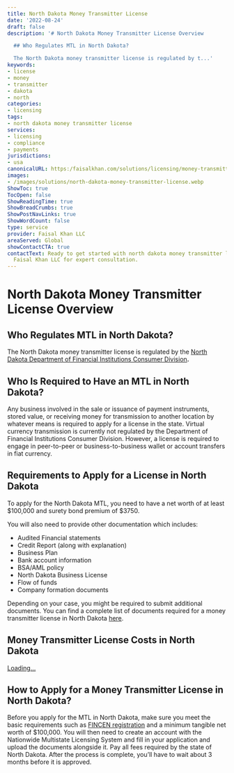 ```yaml
---
title: North Dakota Money Transmitter License
date: '2022-08-24'
draft: false
description: '# North Dakota Money Transmitter License Overview

  ## Who Regulates MTL in North Dakota?

  The North Dakota money transmitter license is regulated by t...'
keywords:
- license
- money
- transmitter
- dakota
- north
categories:
- licensing
tags:
- north dakota money transmitter license
services:
- licensing
- compliance
- payments
jurisdictions:
- usa
canonicalURL: https:/faisalkhan.com/solutions/licensing/money-transmitter-license-mtl/north-dakota-money-transmitter-license/
images:
- /images/solutions/north-dakota-money-transmitter-license.webp
ShowToc: true
TocOpen: false
ShowReadingTime: true
ShowBreadCrumbs: true
ShowPostNavLinks: true
ShowWordCount: false
type: service
provider: Faisal Khan LLC
areaServed: Global
showContactCTA: true
contactText: Ready to get started with north dakota money transmitter license? Contact
  Faisal Khan LLC for expert consultation.
---
```


# North Dakota Money Transmitter License Overview

## Who Regulates MTL in North Dakota?

The North Dakota money transmitter license is regulated by the [North Dakota Department of Financial Institutions Consumer Division](https://www.nd.gov/dfi/)**.**

## Who Is Required to Have an MTL in North Dakota?

Any business involved in the sale or issuance of payment instruments, stored value, or receiving money for transmission to another location by whatever means is required to apply for a license in the state. Virtual currency transmission is currently not regulated by the Department of Financial Institutions Consumer Division. However, a license is required to engage in peer-to-peer or business-to-business wallet or account transfers in fiat currency.

## Requirements to Apply for a License in North Dakota

To apply for the North Dakota MTL, you need to have a net worth of at least $100,000 and surety bond premium of $3750.

You will also need to provide other documentation which includes:

  * Audited Financial statements
  * Credit Report (along with explanation)
  * Business Plan
  * Bank account information
  * BSA/AML policy
  * North Dakota Business License
  * Flow of funds
  * Company formation documents

Depending on your case, you might be required to submit additional documents. You can find a complete list of documents required for a money transmitter license in North Dakota [here](https://faisalkhan.com/documents-required-for-money-transmitter-license/).

## Money Transmitter License Costs in North Dakota

[Loading...](https://fkhan.gumroad.com/l/north-dakota-money-transmitter-license-cost)

## How to Apply for a Money Transmitter License in North Dakota?

Before you apply for the MTL in North Dakota, make sure you meet the basic requirements such as [FINCEN registration](https://faisalkhan.com/knowledge-hub/resources-and-references/fincen-registration/) and a minimum tangible net worth of $100,000. You will then need to create an account with the Nationwide Multistate Licensing System and fill in your application and upload the documents alongside it. Pay all fees required by the state of North Dakota. After the process is complete, you’ll have to wait about 3 months before it is approved.
